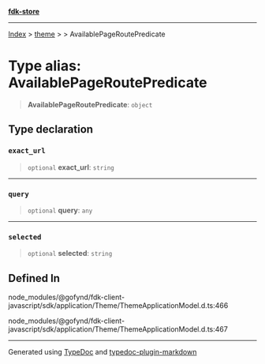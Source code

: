 [**fdk-store**](../../../README.md)
***

[Index](../../../API.md) > [theme](../../README.md) > [<internal>](../README.md) > AvailablePageRoutePredicate

# Type alias: AvailablePageRoutePredicate

> **AvailablePageRoutePredicate**: `object`

## Type declaration

### `exact_url`

> `optional` **exact\_url**: `string`

***

### `query`

> `optional` **query**: `any`

***

### `selected`

> `optional` **selected**: `string`

## Defined In

node\_modules/@gofynd/fdk-client-javascript/sdk/application/Theme/ThemeApplicationModel.d.ts:466

node\_modules/@gofynd/fdk-client-javascript/sdk/application/Theme/ThemeApplicationModel.d.ts:467

***
Generated using [TypeDoc](https://typedoc.org/) and [typedoc-plugin-markdown](https://www.npmjs.com/package/typedoc-plugin-markdown)
